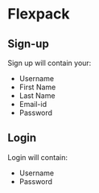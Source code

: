 # Flexpack
## Sign-up 
Sign up will contain your: 
- Username
- First Name
- Last Name
- Email-id
- Password

## Login 
Login will contain: 
- Username
- Password
